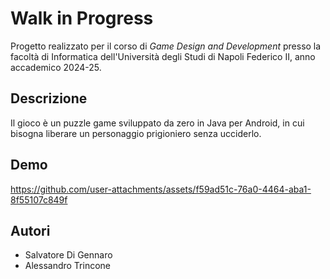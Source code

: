 # Walk in Progress

Progetto realizzato per il corso di *Game Design and Development* presso la facoltà di Informatica dell'Università degli Studi di Napoli Federico II, anno accademico 2024-25.

## Descrizione

Il gioco è un puzzle game sviluppato da zero in Java per Android, in cui bisogna liberare un personaggio prigioniero senza ucciderlo.

## Demo

https://github.com/user-attachments/assets/f59ad51c-76a0-4464-aba1-8f55107c849f

## Autori

- Salvatore Di Gennaro
- Alessandro Trincone

